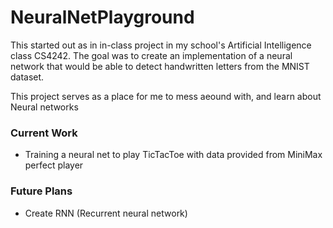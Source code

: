 # NeuralNetPlayground

This started out as in in-class project in my school's Artificial Intelligence class CS4242. The goal was to create an implementation of a neural network that would be able to detect handwritten letters from the MNIST dataset.

This project serves as a place for me to mess aeound with, and learn about Neural networks

### Current Work
- Training a neural net to play TicTacToe with data provided from MiniMax perfect player

### Future Plans
 - Create RNN (Recurrent neural network)